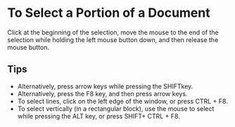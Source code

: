 # To Select a Portion of a Document

Click at the beginning of the selection, move the mouse to the end of the
selection while holding the left mouse button down, and then release the mouse
button.

## Tips

- Alternatively, press arrow keys while pressing the SHIFTkey.
- Alternatively, press the F8 key, and then press arrow keys.
- To select lines, click on the left edge of the window, or press CTRL +
F8.
- To select vertically (in a rectangular block), use the mouse to select while pressing the ALT
key, or press SHIFT+ CTRL + F8.
